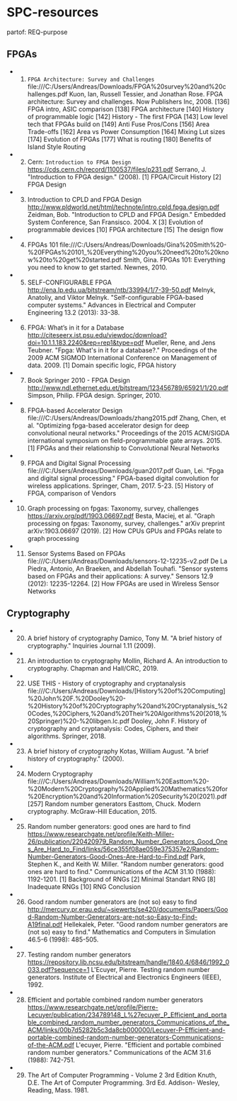# SPC-resources
partof: REQ-purpose
###

## FPGAs

* 1) `FPGA Architecture: Survey and Challenges` file:///C:/Users/Andreas/Downloads/FPGA%20survey%20and%20challenges.pdf
    Kuon, Ian, Russell Tessier, and Jonathan Rose. FPGA architecture: Survey and challenges. Now Publishers Inc, 2008.
    [136] FPGA intro, ASIC comparison
    [138] FPGA architecture
    [140] History of programmable logic
    [142] History - The first FPGA
    [143] Low level tech that FPGAs build on
    [149] Anti Fuse Pros/Cons
    [156] Area Trade-offs
    [162] Area vs Power Consumption
    [164] Mixing Lut sizes
    [174] Evolution of FPGAs
    [177] What is routing
    [180] Benefits of Island Style Routing
* 2) Cern: `Introduction to FPGA Design` https://cds.cern.ch/record/1100537/files/p231.pdf
    Serrano, J. "Introduction to FPGA design." (2008).
    [1] FPGA/Circuit History
    [2] FPGA Design
* 3) Introduction to CPLD and FPGA Design http://www.pldworld.net/html/technote/intro.cpld.fpga.design.pdf
    Zeidman, Bob. "Introduction to CPLD and FPGA Design." Embedded System Conference, San Fransisco. 2004.
    X [3] Evolution of programmable devices
    [10] FPGA architecture
    [15] The design flow
* 4) FPGAs 101 file:///C:/Users/Andreas/Downloads/Gina%20Smith%20-%20FPGAs%20101_%20Everything%20you%20need%20to%20know%20to%20get%20started.pdf
    Smith, Gina. FPGAs 101: Everything you need to know to get started. Newnes, 2010.
* 5) SELF-CONFIGURABLE FPGA http://ena.lp.edu.ua/bitstream/ntb/33994/1/7-39-50.pdf
    Melnyk, Anatoliy, and Viktor Melnyk. "Self-configurable FPGA-based computer systems." Advances in Electrical and Computer Engineering 13.2 (2013): 33-38.
* 6) FPGA: What’s in it for a Database http://citeseerx.ist.psu.edu/viewdoc/download?doi=10.1.1.183.2240&rep=rep1&type=pdf
    Mueller, Rene, and Jens Teubner. "Fpga: What's in it for a database?." Proceedings of the 2009 ACM SIGMOD International Conference on Management of data. 2009.
    [1] Domain specific logic, FPGA history
* 7) Book Springer 2010 - FPGA Design http://www.ndl.ethernet.edu.et/bitstream/123456789/65921/1/20.pdf
    Simpson, Philip. FPGA design. Springer, 2010.
* 8) FPGA-based Accelerator Design file:///C:/Users/Andreas/Downloads/zhang2015.pdf
    Zhang, Chen, et al. "Optimizing fpga-based accelerator design for deep convolutional neural networks." Proceedings of the 2015 ACM/SIGDA international symposium on field-programmable gate arrays. 2015.
    [1] FPGAs and their relationship to Convolutional Neural Networks
* 9) FPGA and Digital Signal Processing file:///C:/Users/Andreas/Downloads/guan2017.pdf
    Guan, Lei. "Fpga and digital signal processing." FPGA-based digital convolution for wireless applications. Springer, Cham, 2017. 5-23.
    [5] History of FPGA, comparison of Vendors
* 10) Graph processing on fpgas: Taxonomy, survey, challenges https://arxiv.org/pdf/1903.06697.pdf
    Besta, Maciej, et al. "Graph processing on fpgas: Taxonomy, survey, challenges." arXiv preprint arXiv:1903.06697 (2019).
    [2] How CPUs GPUs and FPGAs relate to graph processing
* 11) Sensor Systems Based on FPGAs file:///C:/Users/Andreas/Downloads/sensors-12-12235-v2.pdf
    De La Piedra, Antonio, An Braeken, and Abdellah Touhafi. "Sensor systems based on FPGAs and their applications: A survey." Sensors 12.9 (2012): 12235-12264.
    [2] How FPGAs are used in Wireless Sensor Networks

## Cryptography

* 20) A brief history of cryptography
    Damico, Tony M. "A brief history of cryptography." Inquiries Journal 1.11 (2009).
* 21) An introduction to cryptography
    Mollin, Richard A. An introduction to cryptography. Chapman and Hall/CRC, 2019.
* 22) USE THIS - History of cryptography and cryptanalysis file:///C:/Users/Andreas/Downloads/[History%20of%20Computing]%20John%20F.%20Dooley%20-%20History%20of%20Cryptography%20and%20Cryptanalysis_%20Codes,%20Ciphers,%20and%20Their%20Algorithms%20(2018,%20Springer)%20-%20libgen.lc.pdf
    Dooley, John F. History of cryptography and cryptanalysis: Codes, Ciphers, and their algorithms. Springer, 2018.
* 23) A brief history of cryptography
    Kotas, William August. "A brief history of cryptography." (2000).
* 24) Modern Cryptography file:///C:/Users/Andreas/Downloads/William%20Easttom%20-%20Modern%20Cryptography%20Applied%20Mathematics%20for%20Encryption%20and%20Information%20Security%20(2021).pdf
    [257] Random number generators
    Easttom, Chuck. Modern cryptography. McGraw-Hill Education, 2015.
* 25) Random number generators: good ones are hard to find https://www.researchgate.net/profile/Keith-Miller-26/publication/220420979_Random_Number_Generators_Good_Ones_Are_Hard_to_Find/links/56ce355f08ae059e375357e2/Random-Number-Generators-Good-Ones-Are-Hard-to-Find.pdf
    Park, Stephen K., and Keith W. Miller. "Random number generators: good ones are hard to find." Communications of the ACM 31.10 (1988): 1192-1201.
    [1] Background of RNGs
    [2] Minimal Standart RNG
    [8] Inadequate RNGs
    [10] RNG Conclusion
* 26) Good random number generators are (not so) easy to find http://mercury.pr.erau.edu/~siewerts/se420/documents/Papers/Good-Random-Number-Generators-are-not-so-Easy-to-Find-A19final.pdf
    Hellekalek, Peter. "Good random number generators are (not so) easy to find." Mathematics and Computers in Simulation 46.5-6 (1998): 485-505.
* 27) Testing random number generators https://repository.lib.ncsu.edu/bitstream/handle/1840.4/6846/1992_0033.pdf?sequence=1
    L'Ecuyer, Pierre. Testing random number generators. Institute of Electrical and Electronics Engineers (IEEE), 1992.
* 28) Efficient and portable combined random number generators https://www.researchgate.net/profile/Pierre-Lecuyer/publication/234789148_L%27ecuyer_P_Efficient_and_portable_combined_random_number_generators_Communications_of_the_ACM/links/00b7d5282b5c3da8cb000000/Lecuyer-P-Efficient-and-portable-combined-random-number-generators-Communications-of-the-ACM.pdf
    L'ecuyer, Pierre. "Efficient and portable combined random number generators." Communications of the ACM 31.6 (1988): 742-751.
* 29) The Art of Computer Programming - Volume 2 3rd Edition
    Knuth, D.E. The Art of Computer Programming. 3rd Ed. Addison- Wesley, Reading, Mass. 1981. 
